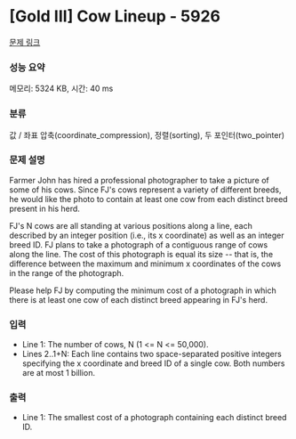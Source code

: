 # [Gold III] Cow Lineup - 5926 

[문제 링크](https://www.acmicpc.net/problem/5926) 

### 성능 요약

메모리: 5324 KB, 시간: 40 ms

### 분류

값 / 좌표 압축(coordinate_compression), 정렬(sorting), 두 포인터(two_pointer)

### 문제 설명

<p>Farmer John has hired a professional photographer to take a picture of some of his cows.  Since FJ's cows represent a variety of different breeds, he would like the photo to contain at least one cow from each distinct breed present in his herd.</p><p>FJ's N cows are all standing at various positions along a line, each described by an integer position (i.e., its x coordinate) as well as an integer breed ID.  FJ plans to take a photograph of a contiguous range of cows along the line.  The cost of this photograph is equal its size -- that is, the difference between the maximum and minimum x coordinates of the cows in the range of the photograph.</p><p>Please help FJ by computing the minimum cost of a photograph in which there is at least one cow of each distinct breed appearing in FJ's herd.</p>

### 입력 

 <ul><li>Line 1: The number of cows, N (1 <= N <= 50,000).</li><li>Lines 2..1+N: Each line contains two space-separated positive integers specifying the x coordinate and breed ID of a single cow.  Both numbers are at most 1 billion.</li></ul>

### 출력 

 <ul><li>Line 1: The smallest cost of a photograph containing each distinct breed ID.</li></ul>

